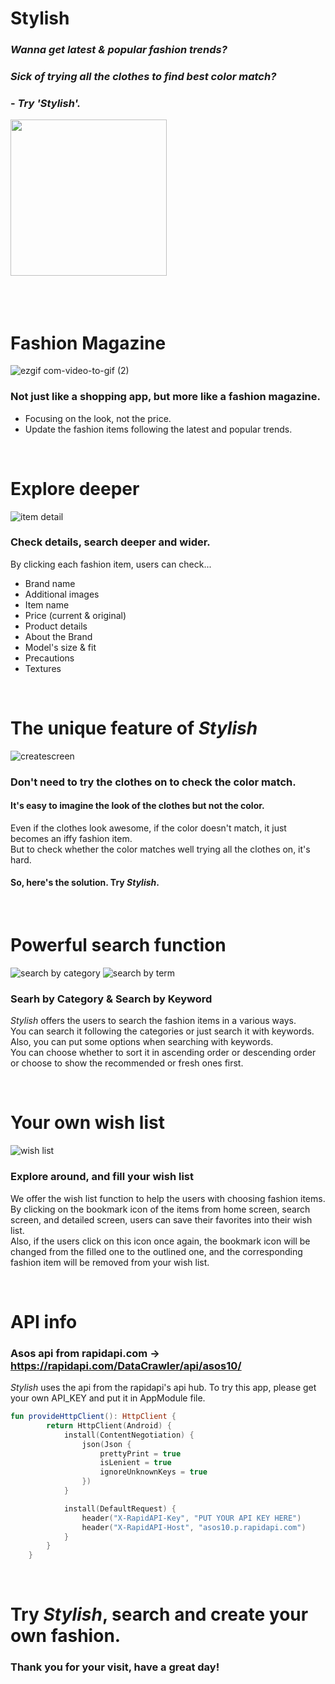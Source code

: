 # Stylish

### *Wanna get latest & popular fashion trends?*
### *Sick of trying all the clothes to find best color match?*
### - *Try 'Stylish'.*
<img src="https://github.com/world2222/Stylish/assets/52661837/cf9e499b-d0c5-4931-9f76-8c1f1631a948)" width="250px">

<br>
<br>
<br>
<br>

# Fashion Magazine
![ezgif com-video-to-gif (2)](https://github.com/world2222/Stylish/assets/52661837/8a179a72-0fd5-478b-9f34-c6383d5805b3)

### Not just like a shopping app, but more like a fashion magazine.
* Focusing on the look, not the price.
* Update the fashion items following the latest and popular trends.

<br>

# Explore deeper
![item detail](https://github.com/world2222/Stylish/assets/52661837/4de4cf97-9f35-4533-a27d-9400c7c90333)

### Check details, search deeper and wider.
By clicking each fashion item, users can check...
* Brand name
* Additional images
* Item name
* Price (current & original)
* Product details
* About the Brand
* Model's size & fit
* Precautions
* Textures

<br>

# The unique feature of *Stylish*
![createscreen](https://github.com/world2222/Stylish/assets/52661837/6c49f0c8-55b6-48bf-a901-e0a4ecfef95f)

### Don't need to try the clothes on to check the color match.
#### It's easy to imagine the look of the clothes but not the color.
Even if the clothes look awesome, if the color doesn't match, it just becomes an iffy fashion item.  
But to check whether the color matches well trying all the clothes on, it's hard.  
#### So, here's the solution. Try *Stylish*.

<br>

# Powerful search function
![search by category](https://github.com/world2222/Stylish/assets/52661837/6dea6d17-aa77-4790-907c-f0970c92f2f9)
![search by term](https://github.com/world2222/Stylish/assets/52661837/d813207c-f3de-4fed-85e5-7f54593991ac)

### Searh by Category & Search by Keyword
*Stylish* offers the users to search the fashion items in a various ways.  
You can search it following the categories or just search it with keywords.  
Also, you can put some options when searching with keywords.  
You can choose whether to sort it in ascending order or descending order or choose to show the recommended or fresh ones first.

<br>

# Your own wish list
![wish list](https://github.com/world2222/Stylish/assets/52661837/4346c4c0-2871-404c-afc2-af9aa9fe41c3)

### Explore around, and fill your wish list
We offer the wish list function to help the users with choosing fashion items.  
By clicking on the bookmark icon of the items from home screen, search screen, and detailed screen, users can save their favorites into their wish list.  
Also, if the users click on this icon once again, the bookmark icon will be changed from the filled one to the outlined one, and the corresponding fashion item will be removed from your wish list.

<br>

# API info
### Asos api from rapidapi.com -> https://rapidapi.com/DataCrawler/api/asos10/
*Stylish* uses the api from the rapidapi's api hub. To try this app, please get your own API_KEY and put it in AppModule file.
```kotlin
fun provideHttpClient(): HttpClient {
        return HttpClient(Android) {
            install(ContentNegotiation) {
                json(Json {
                    prettyPrint = true
                    isLenient = true
                    ignoreUnknownKeys = true
                })
            }

            install(DefaultRequest) {
                header("X-RapidAPI-Key", "PUT YOUR API KEY HERE")
                header("X-RapidAPI-Host", "asos10.p.rapidapi.com")
            }
        }
    }
```

<br>

# Try *Stylish*, search and create your own fashion.
### Thank you for your visit, have a great day!
